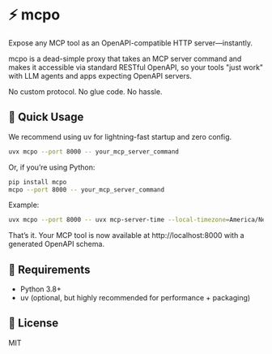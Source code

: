 # ⚡️ mcpo

Expose any MCP tool as an OpenAPI-compatible HTTP server—instantly.

mcpo is a dead-simple proxy that takes an MCP server command and makes it accessible via standard RESTful OpenAPI, so your tools "just work" with LLM agents and apps expecting OpenAPI servers.

No custom protocol. No glue code. No hassle.

## 🚀 Quick Usage

We recommend using uv for lightning-fast startup and zero config.

```bash
uvx mcpo --port 8000 -- your_mcp_server_command
```

Or, if you’re using Python:

```bash
pip install mcpo
mcpo --port 8000 -- your_mcp_server_command
```

Example:

```bash
uvx mcpo --port 8000 -- uvx mcp-server-time --local-timezone=America/New_York
```

That’s it. Your MCP tool is now available at http://localhost:8000 with a generated OpenAPI schema.

## 🔧 Requirements

- Python 3.8+
- uv (optional, but highly recommended for performance + packaging)

## 🪪 License

MIT